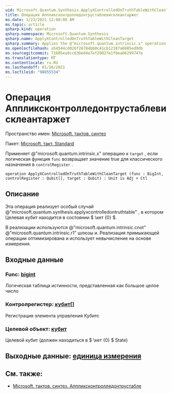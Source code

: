 ```yaml
---
uid: Microsoft.Quantum.Synthesis.ApplyXControlledOnTruthTableWithCleanTarget
title: Операция Аппликсконтролледонтрустаблевисклеантаржет
ms.date: 1/23/2021 12:00:00 AM
ms.topic: article
qsharp.kind: operation
qsharp.namespace: Microsoft.Quantum.Synthesis
qsharp.name: ApplyXControlledOnTruthTableWithCleanTarget
qsharp.summary: Applies the @"microsoft.quantum.intrinsic.x" operation on `target`, if the Boolean function `func` evaluates to true for the classical assignment in `controlRegister`.
ms.openlocfilehash: a54544cd026f26784bb0c41cb12187a8885ed9db
ms.sourcegitcommit: 71605ea9cc630e84e7ef29027e1f0ea06299747e
ms.translationtype: MT
ms.contentlocale: ru-RU
ms.lasthandoff: 01/26/2021
ms.locfileid: "98855534"
---
```

# <a name="applyxcontrolledontruthtablewithcleantarget-operation"></a>Операция Аппликсконтролледонтрустаблевисклеантаржет

Пространство имен: [Microsoft. тактов. синтез](xref:Microsoft.Quantum.Synthesis)

Пакет: [Microsoft. такт. Standard](https://nuget.org/packages/Microsoft.Quantum.Standard)


Применяет @"microsoft.quantum.intrinsic.x" операцию к `target` , если логическая функция `func` возвращает значение true для классического назначения в `controlRegister` .

```qsharp
operation ApplyXControlledOnTruthTableWithCleanTarget (func : BigInt, controlRegister : Qubit[], target : Qubit) : Unit is Adj + Ctl
```


## <a name="description"></a>Описание

Эта операция реализует особый случай @"microsoft.quantum.synthesis.applyxcontrolledontruthtable" , в котором Целевая кубит находится в состоянии $ \кет {0} $.

В реализации используются @"microsoft.quantum.intrinsic.cnot" @"microsoft.quantum.intrinsic.r1" шлюзы и.  Реализация примыкающей операции оптимизирована и использует невычисление на основе измерения.

## <a name="input"></a>Входные данные

### <a name="func--bigint"></a>Func: [bigint](xref:microsoft.quantum.lang-ref.bigint)

Логическая таблица истинности, представленная как большое целое число


### <a name="controlregister--qubit"></a>Контролрегистер: [кубит](xref:microsoft.quantum.lang-ref.qubit)[]

Регистрация элемента управления Кубитс


### <a name="target--qubit"></a>Целевой объект: [кубит](xref:microsoft.quantum.lang-ref.qubit)

Целевой кубит (должен находиться в $ \кет {0} $ State)



## <a name="output--unit"></a>Выходные данные: [единица измерения](xref:microsoft.quantum.lang-ref.unit)



## <a name="see-also"></a>См. также:

- [Microsoft. тактов. синтез. Аппликсконтролледонтрустабле](xref:Microsoft.Quantum.Synthesis.ApplyXControlledOnTruthTable)